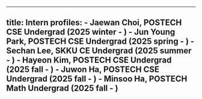 
---
title: Intern
profiles:
    - Jaewan Choi, POSTECH CSE Undergrad (2025 winter - )
    - Jun Young Park, POSTECH CSE Undergrad (2025 spring - )
    - Sechan Lee, SKKU CE Undergrad (2025 summer - )
    - Hayeon Kim, POSTECH CSE Undergrad (2025 fall - )
    - Juwon Ha, POSTECH CSE Undergrad (2025 fall - )
    - Minsoo Ha, POSTECH Math Undergrad (2025 fall - )
---

